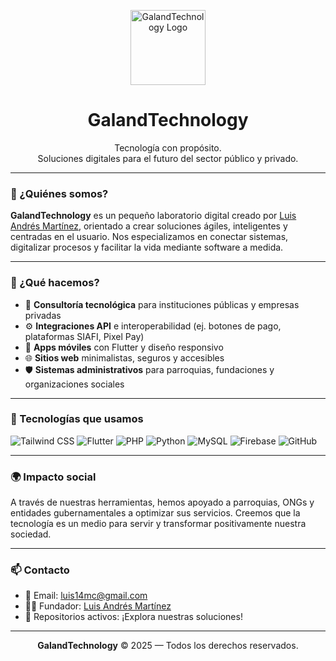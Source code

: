 <p align="center">
  <img src="https://raw.githubusercontent.com/luis14mc/luis14mc/main/avatar_small.png" width="120" alt="GalandTechnology Logo"/>
</p>

<h1 align="center">GalandTechnology</h1>

<p align="center">
  Tecnología con propósito. <br />
  Soluciones digitales para el futuro del sector público y privado. <br />
</p>

---

### 🧩 ¿Quiénes somos?

**GalandTechnology** es un pequeño laboratorio digital creado por [Luis Andrés Martínez](https://github.com/luis14mc), orientado a crear soluciones ágiles, inteligentes y centradas en el usuario. Nos especializamos en conectar sistemas, digitalizar procesos y facilitar la vida mediante software a medida.

---

### 🚀 ¿Qué hacemos?

- 🧠 **Consultoría tecnológica** para instituciones públicas y empresas privadas  
- ⚙️ **Integraciones API** e interoperabilidad (ej. botones de pago, plataformas SIAFI, Pixel Pay)  
- 📱 **Apps móviles** con Flutter y diseño responsivo  
- 🌐 **Sitios web** minimalistas, seguros y accesibles  
- 🛡️ **Sistemas administrativos** para parroquias, fundaciones y organizaciones sociales

---

### 🧪 Tecnologías que usamos

![Tailwind CSS](https://img.shields.io/badge/-TailwindCSS-38B2AC?style=flat&logo=tailwind-css&logoColor=white)
![Flutter](https://img.shields.io/badge/-Flutter-02569B?style=flat&logo=flutter&logoColor=white)
![PHP](https://img.shields.io/badge/-PHP-777BB4?style=flat&logo=php&logoColor=white)
![Python](https://img.shields.io/badge/-Python-3776AB?style=flat&logo=python&logoColor=white)
![MySQL](https://img.shields.io/badge/-MySQL-4479A1?style=flat&logo=mysql&logoColor=white)
![Firebase](https://img.shields.io/badge/-Firebase-FFCA28?style=flat&logo=firebase&logoColor=black)
![GitHub](https://img.shields.io/badge/-GitHub-181717?style=flat&logo=github&logoColor=white)

---

### 🌍 Impacto social

A través de nuestras herramientas, hemos apoyado a parroquias, ONGs y entidades gubernamentales a optimizar sus servicios. Creemos que la tecnología es un medio para servir y transformar positivamente nuestra sociedad.

---

### 📫 Contacto

- 📧 Email: [luis14mc@gmail.com](mailto:luis14mc@gmail.com)
- 🧑‍💻 Fundador: [Luis Andrés Martínez](https://github.com/luis14mc)
- 🧪 Repositorios activos: ¡Explora nuestras soluciones!

---

<p align="center">
  <b>GalandTechnology</b> © 2025 — Todos los derechos reservados.
</p>
